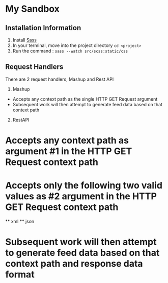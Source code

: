 My Sandbox
=========

Installation Information
------------------------

1. Install [Sass](http://sass-lang.com/tutorial)
2. In your terminal, move into the project directory `cd <project>`
3. Run the command : `sass --watch src/scss:static/css`

Request Handlers
----------------

There are 2 request handlers, Mashup and Rest API

1. Mashup
* Accepts any context path as the single HTTP GET Request argument
* Subsequent work will then attempt to generate feed data based on that context path

2. RestAPI
# Accepts any context path as argument #1 in the HTTP GET Request context path
# Accepts only the following two valid values as #2 argument in the HTTP GET Request context path
** xml
** json
# Subsequent work will then attempt to generate feed data based on that context path and response data format